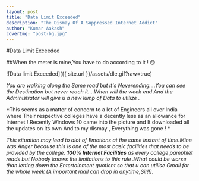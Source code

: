 ```yaml
---
layout: post 
title: "Data Limit Exceeded"
description: "The Dismay Of A Suppressed Internet Addict"
author: "Kumar Aakash"
coverImg: "post-bg.jpg"
---
```


#Data Limit Exceeded

##When the meter is mine,You have to do according to it ! :smirk:

![Data limit Exceeded]({{ site.url }}/assets/dle.gif?raw=true)

*You are walking along the Same road but it's Neverending....You can see the Destination but never reach it....When will the week end And the Administrator will give u a new lump of Data to utilize .*

*This seems as a matter of concern to a lot of Engineers all over India where Their respective colleges have a decently less as an allowance for Internet !.Recently Windows 10 came into the picture and It downloaded all the updates on its own And to my dismay , Everything was gone ! *

*This situation may lead to alot of Emotions at the same instant of time.Mine was Anger because this is one of the most basic facilities that needs to be provided by the college. **100% Internet Facilities** as every college pamphlet reads but Nobody knows the limitations to this rule .What could be worse than letting down the Entertainment quotient so that u can utilise Gmail for the whole week (A important mail can drop in anytime,Sir!!).*

 